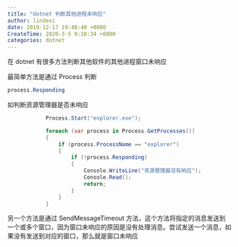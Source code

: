 ```yaml
---
title: "dotnet 判断其他进程未响应"
author: lindexi
date: 2019-12-17 19:48:40 +0800
CreateTime: 2020-3-5 9:18:34 +0800
categories: dotnet
---
```


在 dotnet 有很多方法判断其他软件的其他进程窗口未响应

<!--more-->


<!-- 发布 -->

最简单方法是通过 Process 判断

```csharp
process.Responding
```

如判断资源管理器是否未响应

```csharp
            Process.Start("explorer.exe");

            foreach (var process in Process.GetProcesses())
            {
                if (process.ProcessName == "explorer")
                {
                    if (!process.Responding)
                    {
                        Console.WriteLine("资源管理器没有响应");
                        Console.Read();
                        return;
                    }
                }
            }
```

另一个方法是通过 SendMessageTimeout 方法，这个方法将指定的消息发送到一个或多个窗口，因为窗口未响应的原因是没有处理消息。尝试发送一个消息，如果没有发送到对应的窗口，那么就是窗口未响应

